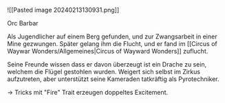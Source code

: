 
![[Pasted image 20240213130931.png]]

Orc Barbar

Als Jugendlicher auf einem Berg gefunden, und zur Zwangsarbeit in einer Mine gezwungen.
Später gelang ihm die Flucht, und er fand im [[Circus of Waywar Wonders/Allgemeines|Circus of Wayward Wonders]] zuflucht.

Seine Freunde wissen dass er davon überzeugt ist ein Drache zu sein, welchem die Flügel gestohlen wurden.
Weigert sich selbst im Zirkus aufzutreten, aber unterstützt seine Kameraden tatkräftig als Pyrotechniker.

-> Tricks mit "Fire" Trait erzeugen doppeltes Excitement.